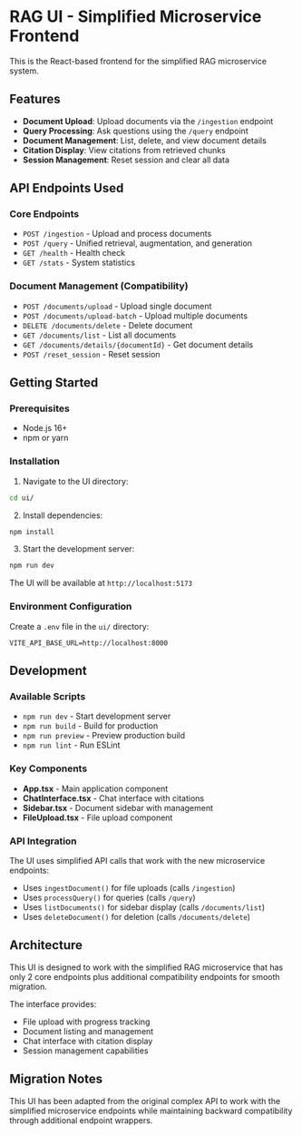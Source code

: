 # RAG UI - Simplified Microservice Frontend

This is the React-based frontend for the simplified RAG microservice system.

## Features

- **Document Upload**: Upload documents via the `/ingestion` endpoint
- **Query Processing**: Ask questions using the `/query` endpoint
- **Document Management**: List, delete, and view document details
- **Citation Display**: View citations from retrieved chunks
- **Session Management**: Reset session and clear all data

## API Endpoints Used

### Core Endpoints
- `POST /ingestion` - Upload and process documents
- `POST /query` - Unified retrieval, augmentation, and generation
- `GET /health` - Health check
- `GET /stats` - System statistics

### Document Management (Compatibility)
- `POST /documents/upload` - Upload single document
- `POST /documents/upload-batch` - Upload multiple documents
- `DELETE /documents/delete` - Delete document
- `GET /documents/list` - List all documents
- `GET /documents/details/{documentId}` - Get document details
- `POST /reset_session` - Reset session

## Getting Started

### Prerequisites

- Node.js 16+
- npm or yarn

### Installation

1. Navigate to the UI directory:
```bash
cd ui/
```

2. Install dependencies:
```bash
npm install
```

3. Start the development server:
```bash
npm run dev
```

The UI will be available at `http://localhost:5173`

### Environment Configuration

Create a `.env` file in the `ui/` directory:

```env
VITE_API_BASE_URL=http://localhost:8000
```

## Development

### Available Scripts

- `npm run dev` - Start development server
- `npm run build` - Build for production
- `npm run preview` - Preview production build
- `npm run lint` - Run ESLint

### Key Components

- **App.tsx** - Main application component
- **ChatInterface.tsx** - Chat interface with citations
- **Sidebar.tsx** - Document sidebar with management
- **FileUpload.tsx** - File upload component

### API Integration

The UI uses simplified API calls that work with the new microservice endpoints:

- Uses `ingestDocument()` for file uploads (calls `/ingestion`)
- Uses `processQuery()` for queries (calls `/query`)
- Uses `listDocuments()` for sidebar display (calls `/documents/list`)
- Uses `deleteDocument()` for deletion (calls `/documents/delete`)

## Architecture

This UI is designed to work with the simplified RAG microservice that has only 2 core endpoints plus additional compatibility endpoints for smooth migration.

The interface provides:
- File upload with progress tracking
- Document listing and management
- Chat interface with citation display
- Session management capabilities

## Migration Notes

This UI has been adapted from the original complex API to work with the simplified microservice endpoints while maintaining backward compatibility through additional endpoint wrappers.